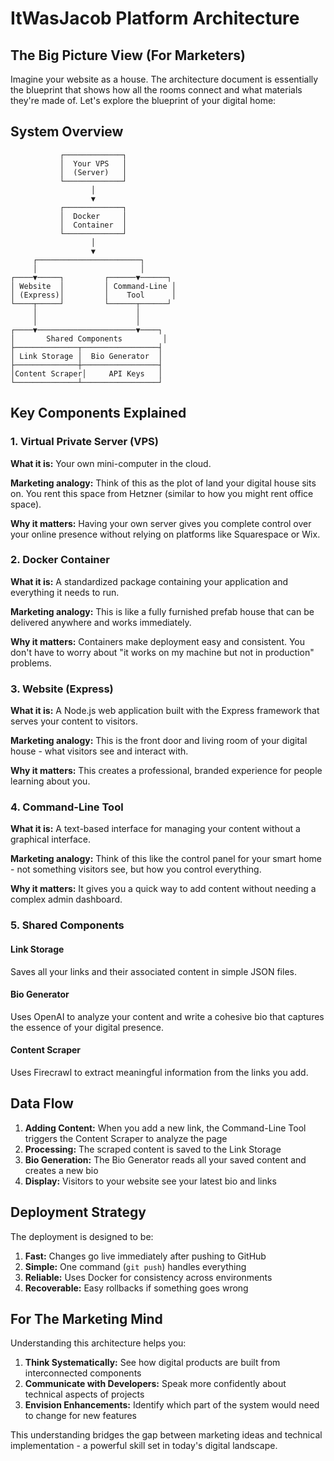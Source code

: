 # ItWasJacob Platform Architecture

## The Big Picture View (For Marketers)

Imagine your website as a house. The architecture document is essentially the blueprint that shows how all the rooms connect and what materials they're made of. Let's explore the blueprint of your digital home:

## System Overview

```
           ┌─────────────┐
           │  Your VPS   │
           │  (Server)   │
           └─────────────┘
                  │
                  ▼
           ┌─────────────┐
           │  Docker     │
           │  Container  │
           └─────────────┘
                  │
                  ▼
     ┌───────────────────────┐
     │                       │
┌────▼─────┐         ┌──────▼──────┐
│ Website  │         │ Command-Line │
│ (Express)│         │    Tool      │
└────┬─────┘         └──────┬──────┘
     │                      │
     │                      │
┌────▼──────────────────────▼────┐
│       Shared Components         │
├──────────────┬─────────────────┤
│ Link Storage │  Bio Generator  │
├──────────────┼─────────────────┤
│Content Scraper│     API Keys   │
└──────────────┴─────────────────┘
```

## Key Components Explained

### 1. Virtual Private Server (VPS)

**What it is:** Your own mini-computer in the cloud.

**Marketing analogy:** Think of this as the plot of land your digital house sits on. You rent this space from Hetzner (similar to how you might rent office space).

**Why it matters:** Having your own server gives you complete control over your online presence without relying on platforms like Squarespace or Wix.

### 2. Docker Container

**What it is:** A standardized package containing your application and everything it needs to run.

**Marketing analogy:** This is like a fully furnished prefab house that can be delivered anywhere and works immediately.

**Why it matters:** Containers make deployment easy and consistent. You don't have to worry about "it works on my machine but not in production" problems.

### 3. Website (Express)

**What it is:** A Node.js web application built with the Express framework that serves your content to visitors.

**Marketing analogy:** This is the front door and living room of your digital house - what visitors see and interact with.

**Why it matters:** This creates a professional, branded experience for people learning about you.

### 4. Command-Line Tool

**What it is:** A text-based interface for managing your content without a graphical interface.

**Marketing analogy:** Think of this like the control panel for your smart home - not something visitors see, but how you control everything.

**Why it matters:** It gives you a quick way to add content without needing a complex admin dashboard.

### 5. Shared Components

#### Link Storage
Saves all your links and their associated content in simple JSON files.

#### Bio Generator
Uses OpenAI to analyze your content and write a cohesive bio that captures the essence of your digital presence.

#### Content Scraper
Uses Firecrawl to extract meaningful information from the links you add.

## Data Flow

1. **Adding Content:** When you add a new link, the Command-Line Tool triggers the Content Scraper to analyze the page
2. **Processing:** The scraped content is saved to the Link Storage
3. **Bio Generation:** The Bio Generator reads all your saved content and creates a new bio
4. **Display:** Visitors to your website see your latest bio and links

## Deployment Strategy

The deployment is designed to be:

1. **Fast:** Changes go live immediately after pushing to GitHub
2. **Simple:** One command (`git push`) handles everything
3. **Reliable:** Uses Docker for consistency across environments
4. **Recoverable:** Easy rollbacks if something goes wrong

## For The Marketing Mind

Understanding this architecture helps you:

1. **Think Systematically:** See how digital products are built from interconnected components
2. **Communicate with Developers:** Speak more confidently about technical aspects of projects
3. **Envision Enhancements:** Identify which part of the system would need to change for new features

This understanding bridges the gap between marketing ideas and technical implementation - a powerful skill set in today's digital landscape. 
